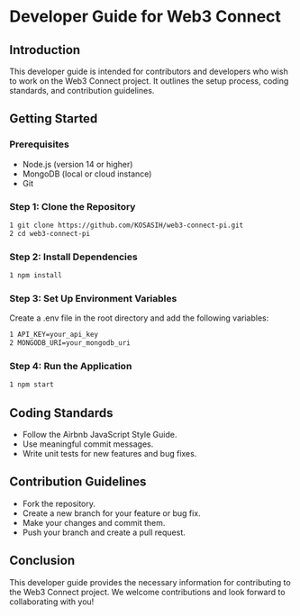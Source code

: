 # Developer Guide for Web3 Connect

## Introduction
This developer guide is intended for contributors and developers who wish to work on the Web3 Connect project. It outlines the setup process, coding standards, and contribution guidelines.

## Getting Started

### Prerequisites
- Node.js (version 14 or higher)
- MongoDB (local or cloud instance)
- Git

### Step 1: Clone the Repository
```bash
1 git clone https://github.com/KOSASIH/web3-connect-pi.git
2 cd web3-connect-pi
```

### Step 2: Install Dependencies
```bash
1 npm install
```

### Step 3: Set Up Environment Variables
Create a .env file in the root directory and add the following variables:
```bash
1 API_KEY=your_api_key
2 MONGODB_URI=your_mongodb_uri
```

### Step 4: Run the Application
```bash
1 npm start
```

## Coding Standards

- Follow the Airbnb JavaScript Style Guide.
- Use meaningful commit messages.
- Write unit tests for new features and bug fixes.

## Contribution Guidelines

- Fork the repository.
- Create a new branch for your feature or bug fix.
- Make your changes and commit them.
- Push your branch and create a pull request.

## Conclusion
This developer guide provides the necessary information for contributing to the Web3 Connect project. We welcome contributions and look forward to collaborating with you!
